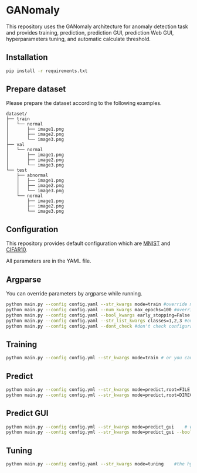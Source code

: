 # GANomaly

This repository uses the GANomaly architecture for anomaly detection task and provides training, prediction, prediction GUI, prediction Web GUI, hyperparameters tuning, and automatic calculate threshold.

## Installation

```bash
pip install -r requirements.txt
```

## Prepare dataset

Please prepare the dataset according to the following examples.

```
dataset/
├── train
│   └── normal
│       ├── image1.png
│       ├── image2.png
│       └── image3.png
├── val
│   └── normal
│       ├── image1.png
│       ├── image2.png
│       └── image3.png
└── test
    ├── abnormal
    │   ├── image1.png
    │   ├── image2.png
    │   └── image3.png
    └── normal
        ├── image1.png
        ├── image2.png
        └── image3.png
```

## Configuration

This repository provides default configuration which are [MNIST](config/config_MNIST.yml) and [CIFAR10](config/config_CIFAR10.yml).

All parameters are in the YAML file.

## Argparse

You can override parameters by argparse while running.

```bash
python main.py --config config.yaml --str_kwargs mode=train #override mode as 100
python main.py --config config.yaml --num_kwargs max_epochs=100 #override training iteration as 100
python main.py --config config.yaml --bool_kwargs early_stopping=False #override early_stopping as False
python main.py --config config.yaml --str_list_kwargs classes=1,2,3 #override classes as 1,2,3
python main.py --config config.yaml --dont_check #don't check configuration
```

## Training

```bash
python main.py --config config.yml --str_kwargs mode=train # or you can set train as the value of mode in configuration
```

## Predict

```bash
python main.py --config config.yml --str_kwargs mode=predict,root=FILE # predict a file
python main.py --config config.yml --str_kwargs mode=predict,root=DIRECTORY # predict files in the folder
```

## Predict GUI

```bash
python main.py --config config.yml --str_kwargs mode=predict_gui    # will create a tkinter window
python main.py --config config.yml --str_kwargs mode=predict_gui --bool_kwargs web_interface=True   #will create a web interface by Gradio
```

## Tuning

```bash
python main.py --config config.yaml --str_kwargs mode=tuning    #the hyperparameter space is in the configuration
```
